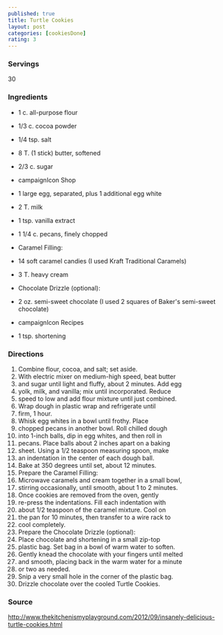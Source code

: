 ```yaml
---
published: true
title: Turtle Cookies
layout: post
categories: [cookiesDone]
rating: 3
---
```

### Servings
30

### Ingredients
- 1 c. all-purpose flour
- 1/3 c. cocoa powder
- 1/4 tsp. salt
- 8 T. (1 stick) butter, softened
- 2/3 c. sugar
- campaignIcon Shop
- 1 large egg, separated, plus 1 additional egg white
- 2 T. milk
- 1 tsp. vanilla extract
- 1 1/4 c. pecans, finely chopped

- Caramel Filling:
- 14 soft caramel candies (I used Kraft Traditional Caramels)
- 3 T. heavy cream

- Chocolate Drizzle (optional):
- 2 oz. semi-sweet chocolate (I used 2 squares of Baker's semi-sweet chocolate)
- campaignIcon Recipes
- 1 tsp. shortening


### Directions
1. Combine flour, cocoa, and salt; set aside.
2. With electric mixer on medium-high speed, beat butter
3. and sugar until light and fluffy, about 2 minutes. Add egg
4. yolk, milk, and vanilla; mix until incorporated. Reduce
5. speed to low and add flour mixture until just combined.
6. Wrap dough in plastic wrap and refrigerate until
7. firm, 1 hour.
8. Whisk egg whites in a bowl until frothy.  Place
9. chopped pecans in another bowl.  Roll chilled dough
10. into 1-inch balls, dip in egg whites, and then roll in
11. pecans.  Place balls about 2 inches apart on a baking
12. sheet. Using a 1/2 teaspoon measuring spoon, make
13. an indentation in the center of each dough ball.
14. Bake at 350 degrees until set, about 12 minutes.
15. Prepare the Caramel Filling:
16. Microwave caramels and cream together in a small bowl,
17. stirring occasionally, until smooth, about 1 to 2 minutes.
18. Once cookies are removed from the oven, gently
19. re-press the indentations.  Fill each indentation with
20. about 1/2 teaspoon of the caramel mixture. Cool on
21. the pan for 10 minutes, then transfer to a wire rack to
22. cool completely.
23. Prepare the Chocolate Drizzle (optional):
24. Place chocolate and shortening in a small zip-top
25. plastic bag.  Set bag in a bowl of warm water to soften.
26. Gently knead the chocolate with your fingers until melted
27. and smooth, placing back in the warm water for a minute
28. or two as needed.
29. Snip a very small hole in the corner of the plastic bag.
30. Drizzle chocolate over the cooled Turtle Cookies.

### Source
<a href="http://www.thekitchenismyplayground.com/2012/09/insanely-delicious-turtle-cookies.html" target="new">http://www.thekitchenismyplayground.com/2012/09/insanely-delicious-turtle-cookies.html</a>
